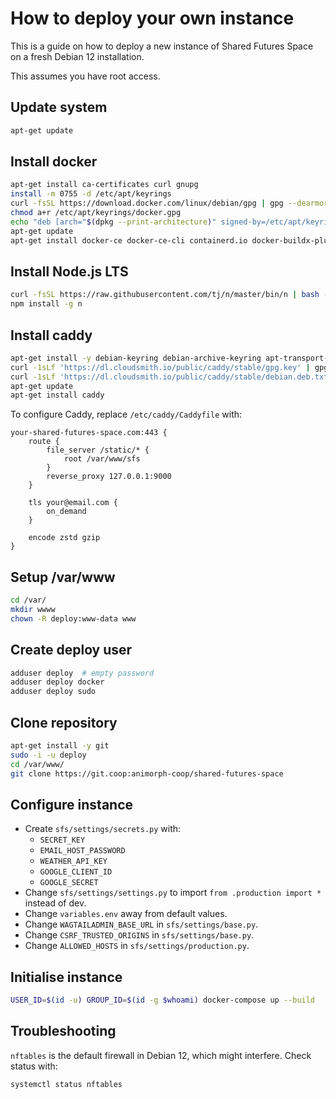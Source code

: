 # How to deploy your own instance

This is a guide on how to deploy a new instance of Shared Futures Space on a
fresh Debian 12 installation.

This assumes you have root access.

## Update system

```sh
apt-get update
```

## Install docker

```sh
apt-get install ca-certificates curl gnupg
install -m 0755 -d /etc/apt/keyrings
curl -fsSL https://download.docker.com/linux/debian/gpg | gpg --dearmor -o /etc/apt/keyrings/docker.gpg
chmod a+r /etc/apt/keyrings/docker.gpg
echo "deb [arch="$(dpkg --print-architecture)" signed-by=/etc/apt/keyrings/docker.gpg] https://download.docker.com/linux/debian "$(. /etc/os-release && echo "$VERSION_CODENAME")" stable" | tee /etc/apt/sources.list.d/docker.list > /dev/null
apt-get update
apt-get install docker-ce docker-ce-cli containerd.io docker-buildx-plugin docker-compose-plugin
```

## Install Node.js LTS

```sh
curl -fsSL https://raw.githubusercontent.com/tj/n/master/bin/n | bash -s lts
npm install -g n
```

## Install caddy

```sh
apt-get install -y debian-keyring debian-archive-keyring apt-transport-https
curl -1sLf 'https://dl.cloudsmith.io/public/caddy/stable/gpg.key' | gpg --dearmor -o /usr/share/keyrings/caddy-stable-archive-keyring.gpg
curl -1sLf 'https://dl.cloudsmith.io/public/caddy/stable/debian.deb.txt' | tee /etc/apt/sources.list.d/caddy-stable.list
apt-get update
apt-get install caddy
```

To configure Caddy, replace `/etc/caddy/Caddyfile` with:

```
your-shared-futures-space.com:443 {
    route {
        file_server /static/* {
            root /var/www/sfs
        }
        reverse_proxy 127.0.0.1:9000
    }

    tls your@email.com {
        on_demand
    }

    encode zstd gzip
}
```

## Setup /var/www

```sh
cd /var/
mkdir wwww
chown -R deploy:www-data www
```

## Create deploy user

```sh
adduser deploy  # empty password
adduser deploy docker
adduser deploy sudo
```

## Clone repository

```sh
apt-get install -y git
sudo -i -u deploy
cd /var/www/
git clone https://git.coop:animorph-coop/shared-futures-space
```

## Configure instance

* Create `sfs/settings/secrets.py` with:
    * `SECRET_KEY`
    * `EMAIL_HOST_PASSWORD`
    * `WEATHER_API_KEY`
    * `GOOGLE_CLIENT_ID`
    * `GOOGLE_SECRET`
* Change `sfs/settings/settings.py` to import `from .production import *` instead of dev.
* Change `variables.env` away from default values.
* Change `WAGTAILADMIN_BASE_URL` in `sfs/settings/base.py`.
* Change `CSRF_TRUSTED_ORIGINS` in `sfs/settings/base.py`.
* Change `ALLOWED_HOSTS` in `sfs/settings/production.py`.

## Initialise instance

```sh
USER_ID=$(id -u) GROUP_ID=$(id -g $whoami) docker-compose up --build
```

## Troubleshooting

`nftables` is the default firewall in Debian 12, which might interfere. Check
status with:

```sh
systemctl status nftables
```
